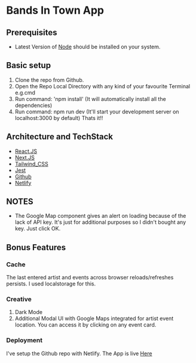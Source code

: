 # Bands In Town App

## Prerequisites

- Latest Version of [Node](https://nodejs.org/en/) should be installed on your system.

## Basic setup

1. Clone the repo from Github.
2. Open the Repo Local Directory with any kind of your favourite Terminal e.g.cmd
3. Run command: 'npm install' (It will automatically install all the dependencies)
4. Run command: npm run dev (It'll start your development server on localhost:3000 by default)
   Thats it!!

## Architecture and TechStack

- [React.JS](https://reactjs.org/)
- [Next.JS](https://nextjs.org/)
- [Tailwind_CSS](https://tailwindcss.com/)
- [Jest](https://jestjs.io/)
- [Github](https://github.com/)
- [Netlify](https://www.netlify.com/)

## NOTES

- The Google Map component gives an alert on loading because of the lack of API key. It's just for additional purposes so I didn't bought any key. Just click OK.

## Bonus Features

### Cache

The last entered artist and events across browser reloads/refreshes persists. I used localstorage for this.

### Creative

1.  Dark Mode
2.  Additional Modal UI with Google Maps integrated for artist event location. You can access it by clicking on any event card.

### Deployment

I've setup the Github repo with Netlify. The App is live [Here](https://61f7b7434e180a0007579c80--bit-test.netlify.app/)
